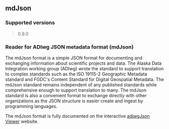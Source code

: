 
## mdJson

### Supported versions

> 0.9.0

### Reader for ADIwg JSON metadata format (mdJson)

The mdJson format is a simple JSON format for documenting and exchanging information
about scientific projects and data.  The Alaska Data Integration working group (ADIwg) wrote the
standard to support translation to complex standards such as the ISO 19115-2 Geographic Metadata standard
and FGDC's Content Standard for Digital Geospatial Metadata.  The mdJson standard
remains independent of any published standards while comprehensive enough to support translation
to many. The mdJson standard is also a convenient format to exchange directly with other organizations as
the JSON structure is easier create and ingest by programming languages.

The mdJson format is fully documented on the interactive
[adiwgJson Viewer](http://www.adiwg.org/mdJson-schema-viewer/prod/0.1.0/20141114/1/) website.
